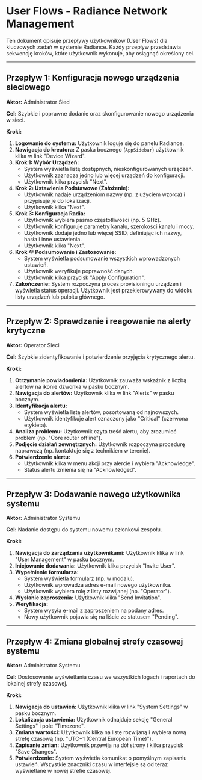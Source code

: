 # User Flows - Radiance Network Management

Ten dokument opisuje przepływy użytkowników (User Flows) dla kluczowych zadań w systemie Radiance. Każdy przepływ przedstawia sekwencję kroków, które użytkownik wykonuje, aby osiągnąć określony cel.

---

## Przepływ 1: Konfiguracja nowego urządzenia sieciowego

**Aktor:** Administrator Sieci

**Cel:** Szybkie i poprawne dodanie oraz skonfigurowanie nowego urządzenia w sieci.

**Kroki:**

1.  **Logowanie do systemu:** Użytkownik loguje się do panelu Radiance.
2.  **Nawigacja do kreatora:** Z paska bocznego (`AppSidebar`) użytkownik klika w link "Device Wizard".
3.  **Krok 1: Wybór Urządzeń:**
    *   System wyświetla listę dostępnych, nieskonfigurowanych urządzeń.
    *   Użytkownik zaznacza jedno lub więcej urządzeń do konfiguracji.
    *   Użytkownik klika przycisk "Next".
4.  **Krok 2: Ustawienia Podstawowe (Założenie):**
    *   Użytkownik nadaje urządzeniom nazwy (np. z użyciem wzorca) i przypisuje je do lokalizacji.
    *   Użytkownik klika "Next".
5.  **Krok 3: Konfiguracja Radia:**
    *   Użytkownik wybiera pasmo częstotliwości (np. 5 GHz).
    *   Użytkownik konfiguruje parametry kanału, szerokości kanału i mocy.
    *   Użytkownik dodaje jedno lub więcej SSID, definiując ich nazwy, hasła i inne ustawienia.
    *   Użytkownik klika "Next".
6.  **Krok 4: Podsumowanie i Zastosowanie:**
    *   System wyświetla podsumowanie wszystkich wprowadzonych ustawień.
    *   Użytkownik weryfikuje poprawność danych.
    *   Użytkownik klika przycisk "Apply Configuration".
7.  **Zakończenie:** System rozpoczyna proces provisioningu urządzeń i wyświetla status operacji. Użytkownik jest przekierowywany do widoku listy urządzeń lub pulpitu głównego.

---

## Przepływ 2: Sprawdzanie i reagowanie na alerty krytyczne

**Aktor:** Operator Sieci

**Cel:** Szybkie zidentyfikowanie i potwierdzenie przyjęcia krytycznego alertu.

**Kroki:**

1.  **Otrzymanie powiadomienia:** Użytkownik zauważa wskaźnik z liczbą alertów na ikonie dzwonka w pasku bocznym.
2.  **Nawigacja do alertów:** Użytkownik klika w link "Alerts" w pasku bocznym.
3.  **Identyfikacja alertu:**
    *   System wyświetla listę alertów, posortowaną od najnowszych.
    *   Użytkownik identyfikuje alert oznaczony jako "Critical" (czerwona etykieta).
4.  **Analiza problemu:** Użytkownik czyta treść alertu, aby zrozumieć problem (np. "Core router offline").
5.  **Podjęcie działań zewnętrznych:** Użytkownik rozpoczyna procedurę naprawczą (np. kontaktuje się z technikiem w terenie).
6.  **Potwierdzenie alertu:**
    *   Użytkownik klika w menu akcji przy alercie i wybiera "Acknowledge".
    *   Status alertu zmienia się na "Acknowledged".

---

## Przepływ 3: Dodawanie nowego użytkownika systemu

**Aktor:** Administrator Systemu

**Cel:** Nadanie dostępu do systemu nowemu członkowi zespołu.

**Kroki:**

1.  **Nawigacja do zarządzania użytkownikami:** Użytkownik klika w link "User Management" w pasku bocznym.
2.  **Inicjowanie dodawania:** Użytkownik klika przycisk "Invite User".
3.  **Wypełnienie formularza:**
    *   System wyświetla formularz (np. w modalu).
    *   Użytkownik wprowadza adres e-mail nowego użytkownika.
    *   Użytkownik wybiera rolę z listy rozwijanej (np. "Operator").
4.  **Wysłanie zaproszenia:** Użytkownik klika "Send Invitation".
5.  **Weryfikacja:**
    *   System wysyła e-mail z zaproszeniem na podany adres.
    *   Nowy użytkownik pojawia się na liście ze statusem "Pending".

---

## Przepływ 4: Zmiana globalnej strefy czasowej systemu

**Aktor:** Administrator Systemu

**Cel:** Dostosowanie wyświetlania czasu we wszystkich logach i raportach do lokalnej strefy czasowej.

**Kroki:**

1.  **Nawigacja do ustawień:** Użytkownik klika w link "System Settings" w pasku bocznym.
2.  **Lokalizacja ustawienia:** Użytkownik odnajduje sekcję "General Settings" i pole "Timezone".
3.  **Zmiana wartości:** Użytkownik klika na listę rozwijaną i wybiera nową strefę czasową (np. "UTC+1 (Central European Time)").
4.  **Zapisanie zmian:** Użytkownik przewija na dół strony i klika przycisk "Save Changes".
5.  **Potwierdzenie:** System wyświetla komunikat o pomyślnym zapisaniu ustawień. Wszystkie znaczniki czasu w interfejsie są od teraz wyświetlane w nowej strefie czasowej.
